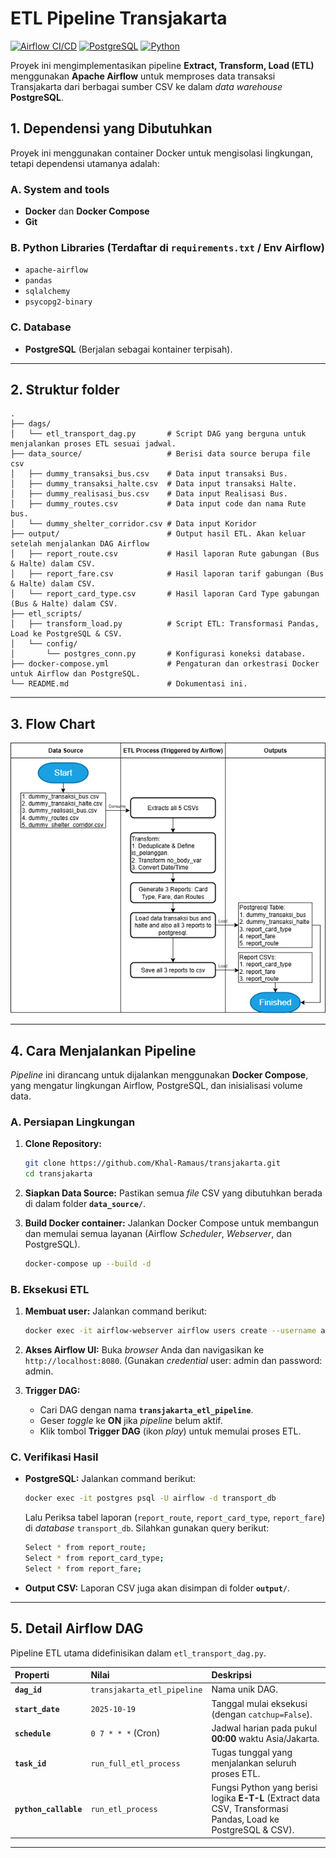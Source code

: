 # ETL Pipeline Transjakarta

[![Airflow CI/CD](https://img.shields.io/badge/Airflow-2.x-orange.svg?style=flat-square)](https://airflow.apache.org/)
[![PostgreSQL](https://img.shields.io/badge/Database-PostgreSQL-blue.svg?style=flat-square)](https://www.postgresql.org/)
[![Python](https://img.shields.io/badge/Language-Python%203.8+-green.svg?style=flat-square)](https://www.python.org/)

Proyek ini mengimplementasikan pipeline **Extract, Transform, Load (ETL)** menggunakan **Apache Airflow** untuk memproses data transaksi Transjakarta dari berbagai sumber CSV ke dalam *data warehouse* **PostgreSQL**.


## 1. Dependensi yang Dibutuhkan

Proyek ini menggunakan container Docker untuk mengisolasi lingkungan, tetapi dependensi utamanya adalah:

### A. System and tools
* **Docker** dan **Docker Compose**
* **Git**

### B. Python Libraries (Terdaftar di `requirements.txt` / Env Airflow)
* `apache-airflow`
* `pandas`
* `sqlalchemy`
* `psycopg2-binary`

### C. Database
* **PostgreSQL** (Berjalan sebagai kontainer terpisah).


<hr>



## 2. Struktur folder
```
.
├── dags/
│   └── etl_transport_dag.py       # Script DAG yang berguna untuk menjalankan proses ETL sesuai jadwal.
├── data_source/                   # Berisi data source berupa file csv
│   ├── dummy_transaksi_bus.csv    # Data input transaksi Bus.
│   ├── dummy_transaksi_halte.csv  # Data input transaksi Halte.
│   ├── dummy_realisasi_bus.csv    # Data input Realisasi Bus.    
│   ├── dummy_routes.csv           # Data input code dan nama Rute bus.
│   └── dummy_shelter_corridor.csv # Data input Koridor
├── output/                        # Output hasil ETL. Akan keluar setelah menjalankan DAG Airflow
│   ├── report_route.csv           # Hasil laporan Rute gabungan (Bus & Halte) dalam CSV.
│   ├── report_fare.csv            # Hasil laporan tarif gabungan (Bus & Halte) dalam CSV.
│   └── report_card_type.csv       # Hasil laporan Card Type gabungan (Bus & Halte) dalam CSV.
├── etl_scripts/
│   ├── transform_load.py          # Script ETL: Transformasi Pandas, Load ke PostgreSQL & CSV.
│   └── config/
│       └── postgres_conn.py       # Konfigurasi koneksi database.
├── docker-compose.yml             # Pengaturan dan orkestrasi Docker untuk Airflow dan PostgreSQL.
└── README.md                      # Dokumentasi ini.
```
<hr>

## 3. Flow Chart
![Flow Chart Transjakarta ETL](assets/Flow_chart.png)

<hr>

## 4. Cara Menjalankan Pipeline

*Pipeline* ini dirancang untuk dijalankan menggunakan **Docker Compose**, yang mengatur lingkungan Airflow, PostgreSQL, dan inisialisasi volume data.

### A. Persiapan Lingkungan

1.  **Clone Repository:**
    ```bash
    git clone https://github.com/Khal-Ramaus/transjakarta.git
    cd transjakarta
    ```

2.  **Siapkan Data Source:**
    Pastikan semua *file* CSV yang dibutuhkan berada di dalam folder **`data_source/`**.

3.  **Build Docker container:**
    Jalankan Docker Compose untuk membangun dan memulai semua layanan (Airflow *Scheduler*, *Webserver*, dan PostgreSQL).

    ```bash
    docker-compose up --build -d
    ```

### B. Eksekusi ETL

1.  **Membuat user:**
    Jalankan command berikut:
    ```bash
    docker exec -it airflow-webserver airflow users create --username admin --password admin --firstname Airflow --lastname Admin --role Admin --email admin@example.com
    ```

2.  **Akses Airflow UI:**
    Buka *browser* Anda dan navigasikan ke `http://localhost:8080`. (Gunakan *credential* user: admin dan password: admin.

3.  **Trigger DAG:**
    * Cari DAG dengan nama **`transjakarta_etl_pipeline`**.
    * Geser *toggle* ke **ON** jika *pipeline* belum aktif.
    * Klik tombol **Trigger DAG** (ikon *play*) untuk memulai proses ETL.

### C. Verifikasi Hasil

* **PostgreSQL:** 
    Jalankan command berikut:
    ```bash
    docker exec -it postgres psql -U airflow -d transport_db
    ```
    Lalu Periksa tabel laporan (`report_route`, `report_card_type`, `report_fare`) di *database* `transport_db`. Silahkan gunakan query berikut: 
    ```bash
    Select * from report_route;
    Select * from report_card_type;
    Select * from report_fare;
    ```
* **Output CSV:** Laporan CSV juga akan disimpan di folder **`output/`**.
<hr>

## 5. Detail Airflow DAG

Pipeline ETL utama didefinisikan dalam `etl_transport_dag.py`.

| Properti | Nilai | Deskripsi |
| :--- | :--- | :--- |
| **`dag_id`** | `transjakarta_etl_pipeline` | Nama unik DAG. |
| **`start_date`** | `2025-10-19` | Tanggal mulai eksekusi (dengan `catchup=False`). |
| **`schedule`** | `0 7 * * *` (Cron) | Jadwal harian pada pukul **00:00** waktu Asia/Jakarta. |
| **`task_id`** | `run_full_etl_process` | Tugas tunggal yang menjalankan seluruh proses ETL. |
| **`python_callable`**| `run_etl_process` | Fungsi Python yang berisi logika **E-T-L** (Extract data CSV, Transformasi Pandas, Load ke PostgreSQL & CSV). |

<hr>